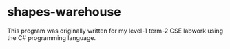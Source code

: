 # shapes-warehouse
This program was originally written for my level-1 term-2 CSE labwork using the C# programming language.
